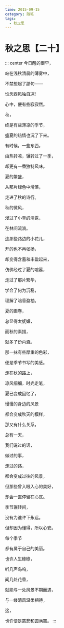 ```yaml
---
time: 2015-09-15
category: 随笔
tags:
  - 秋之思
---
```


# 秋之思【二十】

::: center
今日醒的很早，

站在浅秋清晨的薄雾中，

不禁想起了那句——

谁念西风独自凉!

心中，便有些寂寂然。

秋，

终是有些薄凉的季节，

盛夏的热情也沉了下来。

有时候，一些东西，

由热转凉，辗转过了一季，

却更有一番独特风味。

夏的繁盛，

从那片绿色中滑落，

走进了秋的诗行。

秋的微风，

漫过了小草的清露，

在林间流淌。

连那些路边的小花儿，

开的也不再张扬，

却变得含蓄和丰盈起来，

仿佛经过了夏的喧嚣，

走过了那片繁华，

学会了何为沉稳，

理解了暗香盈袖。

夏的画卷，

总显得太妩媚，

而秋的素描，

就多了份内涵。

那一抹有些厚重的色彩，

便是季节书写的美感。

走在秋的路上，

凉风细细，时光走笔，

夏已变成回忆了，

慢慢的身边的风景

都会变成秋天的模样，

那又有什么关系，

总有一天，

我们说过的话，

做过的事，

走过的路，

都会变成过往的风景，

但那些曾入眼入心的美好，

却会一直停留在心底。

季节辗转间，

没有为谁许下永远。

但却因为懂得，所以心安。

每个季节

都有属于自己的美丽。

也许人生碌碌，

听几声鸟呜，

闻几处花香，

就能与一处风景不期而遇，

与一缕清风温柔相待，

这，

也许便是慈悲和圆满罢。
:::
